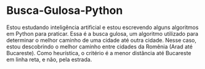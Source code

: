 # Busca-Gulosa-Python

Estou estudando inteligência artificial e estou escrevendo alguns algoritmos em Python para praticar.
Essa é a busca gulosa, um algoritmo utilizado para determinar o melhor caminho de uma cidade até outra cidade.
Nesse caso, estou descobrindo o melhor caminho entre cidades da Romênia (Arad até Bucareste).
Como heurística, o critério é a menor distância até Bucareste em linha reta, e não, pela estrada.
